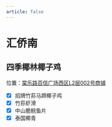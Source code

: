 ```yaml
---
article: false
---
```


# 汇侨南

## 四季椰林椰子鸡

<i class="fa-solid fa-location-dot"></i> 位置：<a href="https://ditu.amap.com/place/B0FFLM1BG3" target="_blank">棠乐路百信广场西区L2层002号商铺</a>

- [x] 招牌竹荪马蹄椰子鸡
- [x] 竹荪虾滑
- [x] 中山脆鲩鱼片
- [x] 泰国椰青